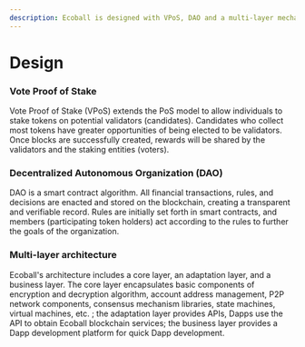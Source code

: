 ```yaml
---
description: Ecoball is designed with VPoS, DAO and a multi-layer mechanism
---
```


# Design

### **Vote Proof of Stake**

Vote Proof of Stake (VPoS) extends the PoS model to allow individuals to stake tokens on potential validators (candidates). Candidates who collect most tokens have greater opportunities of being elected to be validators. Once blocks are successfully created, rewards will be shared by the validators and the staking entities (voters).

### **Decentralized Autonomous Organization (DAO)**

DAO is a smart contract algorithm. All financial transactions, rules, and decisions are enacted and stored on the blockchain, creating a transparent and verifiable record. Rules are initially set forth in smart contracts, and members (participating token holders) act according to the rules to further the goals of the organization.

### **Multi-layer architecture**&#x20;

Ecoball's architecture includes a core layer, an adaptation layer, and a business layer. The core layer encapsulates basic components of encryption and decryption algorithm, account address management, P2P network components, consensus mechanism libraries, state machines, virtual machines, etc. ; the adaptation layer provides APIs, Dapps use the API to obtain Ecoball blockchain services; the business layer provides a Dapp development platform for quick Dapp development.
